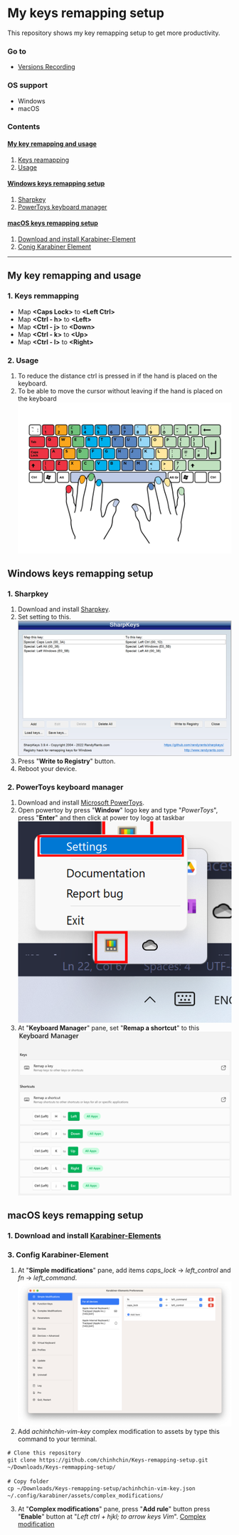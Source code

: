 # **My keys remapping setup**
This repository shows my key remapping setup to get more productivity.

### **Go to**
- [Versions Recording](./versions.json)

### **OS support**
- Windows
- macOS

### **Contents**
#### [My key remapping and usage](./readme.md#1-my-key-remapping-and-usage)
1. [Keys reamapping](./readme.md#11-keys-remmapping)
2. [Usage](./readme.md#12-usage)

#### [Windows keys remapping setup](./readme.md#2-windows-keys-remapping-setup)
1. [Sharpkey](./readme.md#1-sharpkey)
2. [PowerToys keyboard manager](./readme.md#2-powertoys-keyboard-manager)

#### [macOS keys remapping setup](./readme.md#macos-keys-remapping-setup)
1. [Download and install Karabiner-Element](./readme.md#1-download-and-install-karabiner-elementshttpskarabiner-elementspqrsorg)
2. [Conig Karabiner Element](./readme.md#2-config-karabiner-element)

---

## **My key remapping and usage**
### **1. Keys remmapping**
- Map **\<Caps Lock\>** to **\<Left Ctrl\>**
- Map **\<Ctrl - h\>** to **\<Left\>**
- Map **\<Ctrl - j\>** to **\<Down\>**
- Map **\<Ctrl - k\>** to **\<Up\>**
- Map **\<Ctrl - l\>** to **\<Right\>**

### **2. Usage**
1. To reduce the distance ctrl is pressed in if the hand is placed on the keyboard.
2. To be able to move the cursor without leaving if the hand is placed on the keyboard
![hand](./readme-assets/Keys%20remapping/hand.png)

## **Windows keys remapping setup**
### **1. Sharpkey**
1. Download and install [Sharpkey](https://www.randyrants.com/sharpkeys394.msi).
2. Set setting to this.
![](./readme-assets/Windows/sharpkey.png)
3. Press "**Write to Registry**" button.
4. Reboot your device.

### **2. PowerToys keyboard manager**
1. Download and install [Microsoft PowerToys](https://apps.microsoft.com/store/detail/microsoft-powertoys/XP89DCGQ3K6VLD).
2. Open powertoy by press "**Window**" logo key and type "*PowerToys*", press "**Enter**" and then click at power toy logo at taskbar ![PowerToys](./readme-assets/Windows/PowerToys.png)
3. At "**Keyboard Manager**" pane, set "**Remap a shortcut**" to this ![Remap a shortcut](./readme-assets/Windows/PowerToys-2.png)

## **macOS keys remapping setup**
### **1. Download and install [Karabiner-Elements](https://karabiner-elements.pqrs.org)**

### **3. Config Karabiner-Element**
1. At "**Simple modifications**" pane, add items *caps_lock* -> *left_control* and *fn* -> *left_command*.
![Simple modification](./readme-assets/macOS/simple-modification.png)
2. Add *achinhchin-vim-key* complex modification to assets by type this command to your terminal.
```
# Clone this repository
git clone https://github.com/chinhchin/Keys-remapping-setup.git ~/Downloads/Keys-remmapping-setup/

# Copy folder
cp ~/Downloads/Keys-remapping-setup/achinhchin-vim-key.json ~/.config/karabiner/assets/complex_modifications/
```
3. At "**Complex modifications**" pane, press "**Add rule**" button press "**Enable**" button at "*Left ctrl + hjkl; to arrow keys Vim*".
[Complex modification](./readme-assets/macOS/complex-modification.png)
